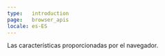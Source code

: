 ```yaml
---
type:   introduction
page:   browser_apis
locale: es-ES
---
```


Las características proporcionadas por el navegador.